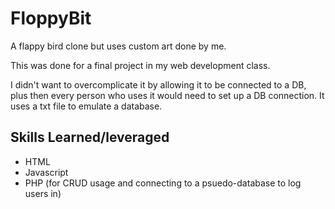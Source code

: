 # FloppyBit
A flappy bird clone but uses custom art done by me. 

This was done for a final project in my web development class. 

I didn't want to overcomplicate it by allowing it to be connected to a DB, plus then every person who uses it would need to set up a DB connection. 
It uses a txt file to emulate a database. 

## Skills Learned/leveraged
* HTML
* Javascript 
* PHP (for CRUD usage and connecting to a psuedo-database to log users in) 

